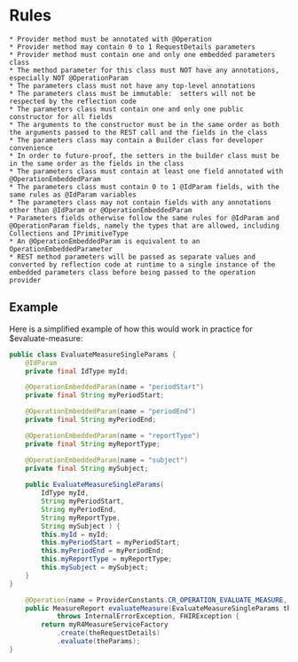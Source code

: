 <!-- TODO: LD: find a home for these docs -->

# Rules
    * Provider method must be annotated with @Operation
    * Provider method may contain 0 to 1 RequestDetails parameters
    * Provider method must contain one and only one embedded parameters class
    * The method parameter for this class must NOT have any annotations, especially NOT @OperationParam
    * The parameters class must not have any top-level annotations
    * The parameters class must be immutable:  setters will not be respected by the reflection code
    * The parameters class must contain one and only one public constructor for all fields
    * The arguments to the constructor must be in the same order as both the arguments passed to the REST call and the fields in the class
    * The parameters class may contain a Builder class for developer convenience
    * In order to future-proof, the setters in the builder class must be in the same order as the fields in the class
    * The parameters class must contain at least one field annotated with @OperationEmbeddedParam
    * The parameters class must contain 0 to 1 @IdParam fields, with the same rules as @IdParam variables
    * The parameters class may not contain fields with any annotations other than @IdParam or @OperationEmbeddedParam
    * Parameters fields otherwise follow the same rules for @IdParam and @OperationParam fields, namely the types that are allowed, including Collections and IPrimitiveType
    * An @OperationEmbeddedParam is equivalent to an OperationEmbeddedParameter 
    * REST method parameters will be passed as separate values and converted by reflection code at runtime to a single instance of the embedded parameters class before being passed to the operation provider 

## Example

Here is a simplified example of how this would work in practice for $evaluate-measure:

```java
public class EvaluateMeasureSingleParams {
    @IdParam
    private final IdType myId;

    @OperationEmbeddedParam(name = "periodStart")
    private final String myPeriodStart;

    @OperationEmbeddedParam(name = "periodEnd")
    private final String myPeriodEnd;

    @OperationEmbeddedParam(name = "reportType")
    private final String myReportType;

    @OperationEmbeddedParam(name = "subject")
    private final String mySubject;
    
    public EvaluateMeasureSingleParams(
        IdType myId,
        String myPeriodStart,
        String myPeriodEnd,
        String myReportType,
        String mySubject ) {
        this.myId = myId;
        this.myPeriodStart = myPeriodStart;
        this.myPeriodEnd = myPeriodEnd;
        this.myReportType = myReportType;
        this.mySubject = mySubject;
    }
}
```

```java
	@Operation(name = ProviderConstants.CR_OPERATION_EVALUATE_MEASURE, idempotent = true, type = Measure.class)
	public MeasureReport evaluateMeasure(EvaluateMeasureSingleParams theParams, RequestDetails theRequestDetails)
			throws InternalErrorException, FHIRException {
        return myR4MeasureServiceFactory
            .create(theRequestDetails)
            .evaluate(theParams);
}
```

<!-- TODO: LD: converting to ZonedDateTime -->
<!-- TODO: LD: handling Eithers -->
